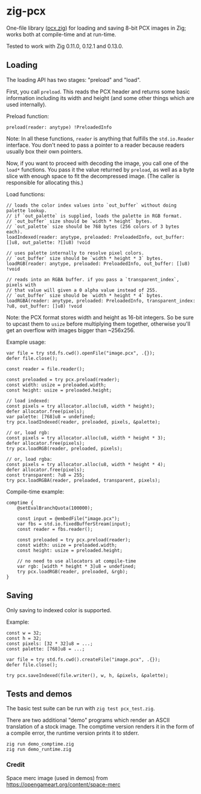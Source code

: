# zig-pcx

One-file library ([pcx.zig](pcx.zig)) for loading and saving 8-bit PCX images
in Zig; works both at compile-time and at run-time.

Tested to work with Zig 0.11.0, 0.12.1 and 0.13.0.

## Loading

The loading API has two stages: "preload" and "load".

First, you call `preload`. This reads the PCX header and returns some basic
information including its width and height (and some other things which are
used internally).

Preload function:

```zig
preload(reader: anytype) !PreloadedInfo
```

Note: In all these functions, `reader` is anything that fulfills the
`std.io.Reader` interface. You don't need to pass a pointer to a reader
because readers usually box their own pointers.

Now, if you want to proceed with decoding the image, you call one of the
`load*` functions. You pass it the value returned by `preload`, as well as a
byte slice with enough space to fit the decompressed image. (The caller is
responsible for allocating this.)

Load functions:

```zig
// loads the color index values into `out_buffer` without doing palette lookup.
// if `out_palette` is supplied, loads the palette in RGB format.
// `out_buffer` size should be `width * height` bytes.
// `out_palette` size should be 768 bytes (256 colors of 3 bytes each).
loadIndexed(reader: anytype, preloaded: PreloadedInfo, out_buffer: []u8, out_palette: ?[]u8) !void

// uses palette internally to resolve pixel colors.
// `out_buffer` size should be `width * height * 3` bytes.
loadRGB(reader: anytype, preloaded: PreloadedInfo, out_buffer: []u8) !void

// reads into an RGBA buffer. if you pass a `transparent_index`, pixels with
// that value will given a 0 alpha value instead of 255.
// `out_buffer` size should be `width * height * 4` bytes.
loadRGBA(reader: anytype, preloaded: PreloadedInfo, transparent_index: ?u8, out_buffer: []u8) !void
```

Note: the PCX format stores width and height as 16-bit integers. So be sure
to upcast them to `usize` before multiplying them together, otherwise you'll
get an overflow with images bigger than ~256x256.

Example usage:

```zig
var file = try std.fs.cwd().openFile("image.pcx", .{});
defer file.close();

const reader = file.reader();

const preloaded = try pcx.preload(reader);
const width: usize = preloaded.width;
const height: usize = preloaded.height;

// load indexed:
const pixels = try allocator.alloc(u8, width * height);
defer allocator.free(pixels);
var palette: [768]u8 = undefined;
try pcx.loadIndexed(reader, preloaded, pixels, &palette);

// or, load rgb:
const pixels = try allocator.alloc(u8, width * height * 3);
defer allocator.free(pixels);
try pcx.loadRGB(reader, preloaded, pixels);

// or, load rgba:
const pixels = try allocator.alloc(u8, width * height * 4);
defer allocator.free(pixels);
const transparent: ?u8 = 255;
try pcx.loadRGBA(reader, preloaded, transparent, pixels);
```

Compile-time example:

```zig
comptime {
    @setEvalBranchQuota(100000);

    const input = @embedFile("image.pcx");
    var fbs = std.io.fixedBufferStream(input);
    const reader = fbs.reader();

    const preloaded = try pcx.preload(reader);
    const width: usize = preloaded.width;
    const height: usize = preloaded.height;

    // no need to use allocators at compile-time
    var rgb: [width * height * 3]u8 = undefined;
    try pcx.loadRGB(reader, preloaded, &rgb);
}
```

## Saving

Only saving to indexed color is supported.

Example:

```zig
const w = 32;
const h = 32;
const pixels: [32 * 32]u8 = ...;
const palette: [768]u8 = ...;

var file = try std.fs.cwd().createFile("image.pcx", .{});
defer file.close();

try pcx.saveIndexed(file.writer(), w, h, &pixels, &palette);
```

## Tests and demos

The basic test suite can be run with `zig test pcx_test.zig`.

There are two additional "demo" programs which render an ASCII translation of
a stock image. The comptime version renders it in the form of a compile
error, the runtime version prints it to stderr.

```
zig run demo_comptime.zig
zig run demo_runtime.zig
```

### Credit

Space merc image (used in demos) from https://opengameart.org/content/space-merc
